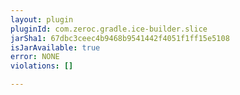 ```yaml
---
layout: plugin
pluginId: com.zeroc.gradle.ice-builder.slice
jarSha1: 67dbc3ceec4b9468b9541442f4051f1ff15e5108
isJarAvailable: true
error: NONE
violations: []

---
```

